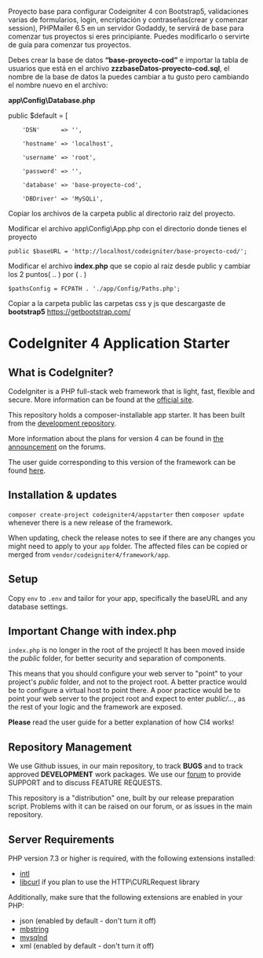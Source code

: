Proyecto base para configurar Codeigniter 4 con Bootstrap5, validaciones varias de formularios, login, encriptación y contraseñas(crear y comenzar session), PHPMailer 6.5 en un servidor Godaddy, te servirá de base para comenzar tus proyectos si eres principiante. Puedes modificarlo o servirte de guía para comenzar tus proyectos.

Debes crear la base de datos **“base-proyecto-cod”** e importar la tabla de usuarios que está en el archivo **zzzbaseDatos-proyecto-cod.sql**, el nombre de la base de datos la puedes cambiar a tu gusto pero cambiando el nombre nuevo en el archivo:

**app\Config\Database.php**

public $default = [

		'DSN'      => '',
		
		'hostname' => 'localhost',
		
		'username' => 'root',
		
		'password' => '',
		
		'database' => 'base-proyecto-cod',
		
		'DBDriver' => 'MySQLi',
		

Copiar los archivos de la carpeta public al directorio raíz del proyecto.

Modificar el archivo app\Config\App.php con el directorio donde tienes el proyecto

	public $baseURL = 'http://localhost/codeigniter/base-proyecto-cod/';

Modificar el archivo **index.php** que se copio al raiz desde public y cambiar los 2 puntos( .. ) por ( . )

	$pathsConfig = FCPATH . './app/Config/Paths.php';

Copiar a la carpeta public las carpetas css y js que descargaste de **bootstrap5** https://getbootstrap.com/

# CodeIgniter 4 Application Starter

## What is CodeIgniter?

CodeIgniter is a PHP full-stack web framework that is light, fast, flexible and secure.
More information can be found at the [official site](http://codeigniter.com).

This repository holds a composer-installable app starter.
It has been built from the
[development repository](https://github.com/codeigniter4/CodeIgniter4).

More information about the plans for version 4 can be found in [the announcement](http://forum.codeigniter.com/thread-62615.html) on the forums.

The user guide corresponding to this version of the framework can be found
[here](https://codeigniter4.github.io/userguide/).

## Installation & updates

`composer create-project codeigniter4/appstarter` then `composer update` whenever
there is a new release of the framework.

When updating, check the release notes to see if there are any changes you might need to apply
to your `app` folder. The affected files can be copied or merged from
`vendor/codeigniter4/framework/app`.

## Setup

Copy `env` to `.env` and tailor for your app, specifically the baseURL
and any database settings.

## Important Change with index.php

`index.php` is no longer in the root of the project! It has been moved inside the *public* folder,
for better security and separation of components.

This means that you should configure your web server to "point" to your project's *public* folder, and
not to the project root. A better practice would be to configure a virtual host to point there. A poor practice would be to point your web server to the project root and expect to enter *public/...*, as the rest of your logic and the
framework are exposed.

**Please** read the user guide for a better explanation of how CI4 works!

## Repository Management

We use Github issues, in our main repository, to track **BUGS** and to track approved **DEVELOPMENT** work packages.
We use our [forum](http://forum.codeigniter.com) to provide SUPPORT and to discuss
FEATURE REQUESTS.

This repository is a "distribution" one, built by our release preparation script.
Problems with it can be raised on our forum, or as issues in the main repository.

## Server Requirements

PHP version 7.3 or higher is required, with the following extensions installed:

- [intl](http://php.net/manual/en/intl.requirements.php)
- [libcurl](http://php.net/manual/en/curl.requirements.php) if you plan to use the HTTP\CURLRequest library

Additionally, make sure that the following extensions are enabled in your PHP:

- json (enabled by default - don't turn it off)
- [mbstring](http://php.net/manual/en/mbstring.installation.php)
- [mysqlnd](http://php.net/manual/en/mysqlnd.install.php)
- xml (enabled by default - don't turn it off)
